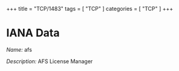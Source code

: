 +++
title = "TCP/1483"
tags = [ "TCP" ]
categories = [ "TCP" ]
+++

# IANA Data

_Name:_ afs

_Description:_ AFS License Manager

